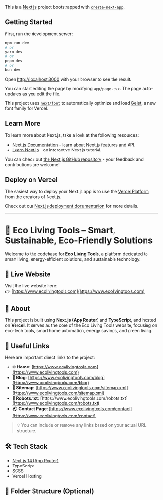 This is a [Next.js](https://nextjs.org) project bootstrapped with [`create-next-app`](https://nextjs.org/docs/app/api-reference/cli/create-next-app).

## Getting Started

First, run the development server:

```bash
npm run dev
# or
yarn dev
# or
pnpm dev
# or
bun dev
```

Open [http://localhost:3000](http://localhost:3000) with your browser to see the result.

You can start editing the page by modifying `app/page.tsx`. The page auto-updates as you edit the file.

This project uses [`next/font`](https://nextjs.org/docs/app/building-your-application/optimizing/fonts) to automatically optimize and load [Geist](https://vercel.com/font), a new font family for Vercel.

## Learn More

To learn more about Next.js, take a look at the following resources:

- [Next.js Documentation](https://nextjs.org/docs) - learn about Next.js features and API.
- [Learn Next.js](https://nextjs.org/learn) - an interactive Next.js tutorial.

You can check out [the Next.js GitHub repository](https://github.com/vercel/next.js) - your feedback and contributions are welcome!

## Deploy on Vercel

The easiest way to deploy your Next.js app is to use the [Vercel Platform](https://vercel.com/new?utm_medium=default-template&filter=next.js&utm_source=create-next-app&utm_campaign=create-next-app-readme) from the creators of Next.js.

Check out our [Next.js deployment documentation](https://nextjs.org/docs/app/building-your-application/deploying) for more details.

*************************************************************************************************************************

# 🌿 Eco Living Tools – Smart, Sustainable, Eco-Friendly Solutions

Welcome to the codebase for **Eco Living Tools**, a platform dedicated to smart living, energy-efficient solutions, and sustainable technology.

## 🔗 Live Website

Visit the live website here:  
👉 [https://www.ecolivingtools.com](https://www.ecolivingtools.com)

## 📄 About

This project is built using **Next.js (App Router)** and **TypeScript**, and hosted on **Vercel**. It serves as the core of the Eco Living Tools website, focusing on eco-tech tools, smart home automation, energy savings, and green living.

## 🔗 Useful Links

Here are important direct links to the project:

- 🌐 **Home**: [https://www.ecolivingtools.com](https://www.ecolivingtools.com)
- 📰 **Blog**: [https://www.ecolivingtools.com/blog](https://www.ecolivingtools.com/blog)
- 📍 **Sitemap**: [https://www.ecolivingtools.com/sitemap.xml](https://www.ecolivingtools.com/sitemap.xml)
- 🤖 **Robots.txt**: [https://www.ecolivingtools.com/robots.txt](https://www.ecolivingtools.com/robots.txt)
- 📬 **Contact Page**: [https://www.ecolivingtools.com/contact](https://www.ecolivingtools.com/contact)

> 💡 You can include or remove any links based on your actual URL structure.

## 🛠️ Tech Stack

- [Next.js 14 (App Router)](https://nextjs.org/)
- TypeScript
- SCSS
- Vercel Hosting

## 📁 Folder Structure (Optional)
